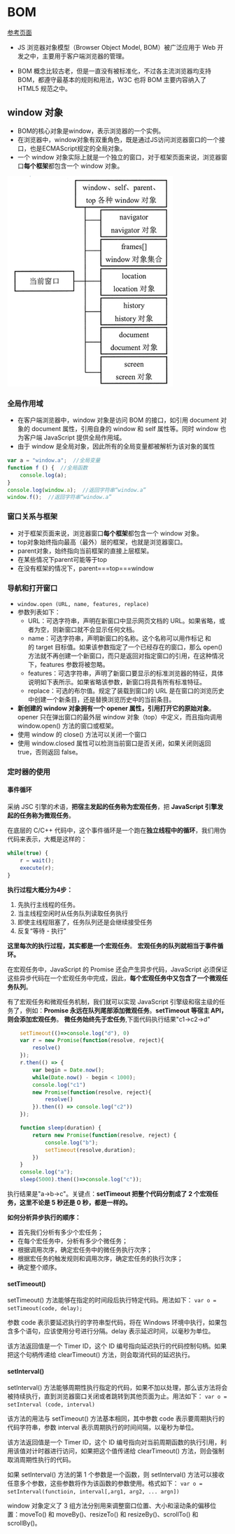 # BOM

[参考页面](http://c.biancheng.net/js/bom/)

- JS 浏览器对象模型（Browser Object Model, BOM）被广泛应用于 Web 开发之中，主要用于客户端浏览器的管理。

- BOM 概念比较古老，但是一直没有被标准化，不过各主流浏览器均支持 BOM，都遵守最基本的规则和用法，W3C 也将 BOM 主要内容纳入了 HTML5 规范之中。

## window 对象

- BOM的核心对象是window，表示浏览器的一个实例。
- 在浏览器中，window对象有双重角色，既是通过JS访问浏览器窗口的一个接口，也是ECMAScript规定的全局对象。
- 一个 window 对象实际上就是一个独立的窗口，对于框架页面来说，浏览器窗口**每个框架**都包含一个 window 对象。

![浏览器对象关系](../images/浏览器对象关系.png)

### 全局作用域

- 在客户端浏览器中，window 对象是访问 BOM 的接口，如引用 document 对象的 document 属性，引用自身的 window 和 self 属性等。同时 window 也为客户端 JavaScript 提供全局作用域。
- 由于 window 是全局对象，因此所有的全局变量都被解析为该对象的属性

```js
var a = "window.a";  //全局变量
function f () {  //全局函数
    console.log(a);
}
console.log(window.a);  //返回字符串“window.a”
window.f();  //返回字符串“window.a”
```

### 窗口关系与框架

- 对于框架页面来说，浏览器窗口**每个框架**都包含一个 window 对象。
- top对象始终指向最高（最外）层的框架，也就是浏览器窗口。
- parent对象，始终指向当前框架的直接上层框架。
- 在某些情况下parent可能等于top
- 在没有框架的情况下，parent===top===window

### 导航和打开窗口

- `window.open (URL, name, features, replace)`
- 参数列表如下：
  - URL：可选字符串，声明在新窗口中显示网页文档的 URL。如果省略，或者为空，则新窗口就不会显示任何文档。
  - name：可选字符串，声明新窗口的名称。这个名称可以用作标记 <a> 和 <form> 的 target 目标值。如果该参数指定了一个已经存在的窗口，那么 open() 方法就不再创建一个新窗口，而只是返回对指定窗口的引用，在这种情况下，features 参数将被忽略。
  - features：可选字符串，声明了新窗口要显示的标准浏览器的特征，具体说明如下表所示。如果省略该参数，新窗口将具有所有标准特征。
  - replace：可选的布尔值。规定了装载到窗口的 URL 是在窗口的浏览历史中创建一个新条目，还是替换浏览历史中的当前条目。
- **新创建的 window 对象拥有一个 opener 属性，引用打开它的原始对象**。opener 只在弹出窗口的最外层 window 对象（top）中定义，而且指向调用 window.open() 方法的窗口或框架。
- 使用 window 的 close() 方法可以关闭一个窗口
- 使用 window.closed 属性可以检测当前窗口是否关闭，如果关闭则返回 true，否则返回 false。

### 定时器的使用

#### 事件循环

采纳 JSC 引擎的术语，**把宿主发起的任务称为宏观任务**，把 **JavaScript 引擎发起的任务称为微观任务**。

在底层的 C/C++ 代码中，这个事件循环是一个跑在**独立线程中的循环**，我们用伪代码来表示，大概是这样的：

```js
while(true) {
    r = wait();
    execute(r);
}
```

**执行过程大概分为4步：**

1. 先执行主线程的任务。
2. 当主线程空闲时从任务队列读取任务执行
3. 即使主线程阻塞了，任务队列还是会继续接受任务
4. 反复“等待 - 执行”

**这里每次的执行过程，其实都是一个宏观任务**。
**宏观任务的队列就相当于事件循环。**

在宏观任务中，JavaScript 的 Promise 还会产生异步代码，JavaScript 必须保证这些异步代码在一个宏观任务中完成，因此，**每个宏观任务中又包含了一个微观任务队列**。

有了宏观任务和微观任务机制，我们就可以实现 JavaScript 引擎级和宿主级的任务了，例如：**Promise 永远在队列尾部添加微观任务**。**setTimeout 等宿主 API，则会添加宏观任务**。
**微任务始终先于宏任务**,下面代码执行结果"c1->c2->d"

```js
    setTimeout(()=>console.log("d"), 0)
    var r = new Promise(function(resolve, reject){
        resolve()
    });
    r.then(() => {
        var begin = Date.now();
        while(Date.now() - begin < 1000);
        console.log("c1")
        new Promise(function(resolve, reject){
            resolve()
        }).then(() => console.log("c2"))
    });
```

```js
    function sleep(duration) {
        return new Promise(function(resolve, reject) {
            console.log("b");
            setTimeout(resolve,duration);
        })
    }
    console.log("a");
    sleep(5000).then(()=>console.log("c"));
```

执行结果是"a->b->c"。关键点：**setTimeout 把整个代码分割成了 2 个宏观任务，这里不论是 5 秒还是 0 秒，都是一样的。**

**如何分析异步执行的顺序：**

- 首先我们分析有多少个宏任务；
- 在每个宏任务中，分析有多少个微任务；
- 根据调用次序，确定宏任务中的微任务执行次序；
- 根据宏任务的触发规则和调用次序，确定宏任务的执行次序；
- 确定整个顺序。

#### setTimeout()

setTimeout() 方法能够在指定的时间段后执行特定代码。用法如下：
`var o = setTimeout(code, delay);`

参数 code 表示要延迟执行的字符串型代码，将在 Windows 环境中执行，如果包含多个语句，应该使用分号进行分隔。delay 表示延迟时间，以毫秒为单位。

该方法返回值是一个 Timer ID，这个 ID 编号指向延迟执行的代码控制句柄。如果把这个句柄传递给 clearTimeout() 方法，则会取消代码的延迟执行。

#### setInterval()

setInterval() 方法能够周期性执行指定的代码，如果不加以处理，那么该方法将会被持续执行，直到浏览器窗口关闭或者跳转到其他页面为止。用法如下：
`var o = setInterval (code, interval)`

该方法的用法与 setTimeout() 方法基本相同，其中参数 code 表示要周期执行的代码字符串，参数 interval 表示周期执行的时间间隔，以毫秒为单位。

该方法返回值是一个 Timer ID，这个 ID 编号指向对当前周期函数的执行引用，利用该值对计时器进行访问，如果把这个值传递给 clearTimeout() 方法，则会强制取消周期性执行的代码。

如果 setInterval() 方法的第 1 个参数是一个函数，则 setInterval() 方法可以接收任意多个参数，这些参数将作为该函数的参数使用。格式如下：
`var o = setInterval(functioin, interval[,arg1, arg2, ... argn])`

window 对象定义了 3 组方法分别用来调整窗口位置、大小和滚动条的偏移位置：moveTo() 和 moveBy()、resizeTo() 和 resizeBy()、scrollTo() 和 scrollBy()。
